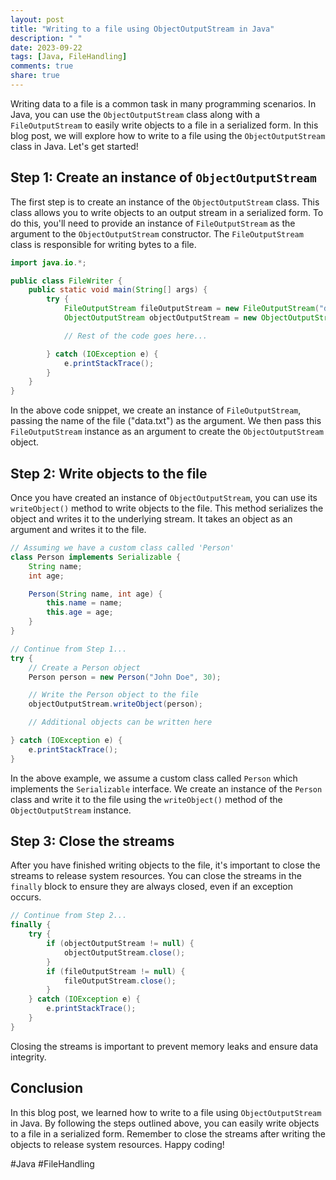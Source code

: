```yaml
---
layout: post
title: "Writing to a file using ObjectOutputStream in Java"
description: " "
date: 2023-09-22
tags: [Java, FileHandling]
comments: true
share: true
---
```


Writing data to a file is a common task in many programming scenarios. In Java, you can use the `ObjectOutputStream` class along with a `FileOutputStream` to easily write objects to a file in a serialized form. In this blog post, we will explore how to write to a file using the `ObjectOutputStream` class in Java. Let's get started!

## Step 1: Create an instance of `ObjectOutputStream`

The first step is to create an instance of the `ObjectOutputStream` class. This class allows you to write objects to an output stream in a serialized form. To do this, you'll need to provide an instance of `FileOutputStream` as the argument to the `ObjectOutputStream` constructor. The `FileOutputStream` class is responsible for writing bytes to a file.

```java
import java.io.*;

public class FileWriter {
    public static void main(String[] args) {
        try {
            FileOutputStream fileOutputStream = new FileOutputStream("data.txt");
            ObjectOutputStream objectOutputStream = new ObjectOutputStream(fileOutputStream);

            // Rest of the code goes here...

        } catch (IOException e) {
            e.printStackTrace();
        }
    }
}
```

In the above code snippet, we create an instance of `FileOutputStream`, passing the name of the file ("data.txt") as the argument. We then pass this `FileOutputStream` instance as an argument to create the `ObjectOutputStream` object.

## Step 2: Write objects to the file

Once you have created an instance of `ObjectOutputStream`, you can use its `writeObject()` method to write objects to the file. This method serializes the object and writes it to the underlying stream. It takes an object as an argument and writes it to the file.

```java
// Assuming we have a custom class called 'Person'
class Person implements Serializable {
    String name;
    int age;

    Person(String name, int age) {
        this.name = name;
        this.age = age;
    }
}

// Continue from Step 1...
try {
    // Create a Person object
    Person person = new Person("John Doe", 30);

    // Write the Person object to the file
    objectOutputStream.writeObject(person);

    // Additional objects can be written here

} catch (IOException e) {
    e.printStackTrace();
}
```

In the above example, we assume a custom class called `Person` which implements the `Serializable` interface. We create an instance of the `Person` class and write it to the file using the `writeObject()` method of the `ObjectOutputStream` instance.

## Step 3: Close the streams

After you have finished writing objects to the file, it's important to close the streams to release system resources. You can close the streams in the `finally` block to ensure they are always closed, even if an exception occurs.

```java
// Continue from Step 2...
finally {
    try {
        if (objectOutputStream != null) {
            objectOutputStream.close();
        }
        if (fileOutputStream != null) {
            fileOutputStream.close();
        }
    } catch (IOException e) {
        e.printStackTrace();
    }
}
```

Closing the streams is important to prevent memory leaks and ensure data integrity.

## Conclusion

In this blog post, we learned how to write to a file using `ObjectOutputStream` in Java. By following the steps outlined above, you can easily write objects to a file in a serialized form. Remember to close the streams after writing the objects to release system resources. Happy coding!

#Java #FileHandling